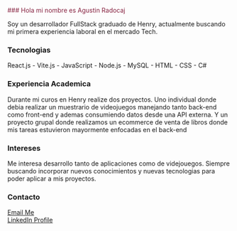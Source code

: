 <span style="color:#872341;">### Hola mi nombre es Agustin Radocaj</span>

Soy un desarrollador FullStack graduado de Henry, actualmente buscando mi primera experiencia laboral en el mercado Tech.

### Tecnologias

React.js - Vite.js - JavaScript - Node.js - MySQL - HTML - CSS - C#

### Experiencia Academica

Durante mi curos en Henry realize dos proyectos. 
Uno individual donde debia realizar un muestrario de videojuegos manejando tanto back-end como front-end y ademas consumiendo datos desde una API externa.
Y un proyecto grupal donde realizamos un ecommerce de venta de libros donde mis tareas estuvieron mayormente enfocadas en el back-end

### Intereses

Me interesa desarrollo tanto de aplicaciones como de videjouegos. Siempre buscando incorporar nuevos conocimientos y nuevas tecnologias para poder aplicar a mis proyectos.

### Contacto
[Email Me](mailto:jaguscaj@gmail.com)
<br/>
[LinkedIn Profile](https://www.linkedin.com/in/agustin-radocaj/)


<!--
**AgustinRadocaj/AgustinRadocaj** is a ✨ _special_ ✨ repository because its `README.md` (this file) appears on your GitHub profile.

Here are some ideas to get you started:

- 🔭 I’m currently working on ...
- 🌱 I’m currently learning ...
- 👯 I’m looking to collaborate on ...
- 🤔 I’m looking for help with ...
- 💬 Ask me about ...
- 📫 How to reach me: ...
- 😄 Pronouns: ...
- ⚡ Fun fact: ...
-->
